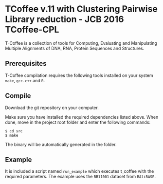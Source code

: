 TCoffee v.11 with Clustering Pairwise Library reduction - JCB 2016
TCoffee-CPL
=========
T-Coffee is a collection of tools for Computing, Evaluating and Manipulating 
Multiple Alignments of DNA, RNA, Protein Sequences and Structures.


Prerequisites
--------------
T-Coffee compilation requires the following tools installed on your system ``make``, ``gcc-c++`` and ``R``. 


Compile 
--------
Download the git repository on your computer.
    
Make sure you have installed the required dependencies listed above. 
When done, move in the project root folder and enter the following commands:     
    
    $ cd src
    $ make
    

The binary will be automatically generated in the folder.


Example
--------

It is included a script named ``run_example`` which executes t_coffee with the required parameters.
The example uses the ``BB11001`` dataset from ``BAliBASE``.
